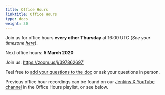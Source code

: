 ```yaml
---
title: Office Hours
linktitle: Office Hours
type: docs
weight: 30
---
```


Join us for office hours **every other Thursday** at 16:00 UTC (*See your timezone [here](https://time.is/1600_in_UTC)*).

Next office hours: **5 March 2020**

Join us: <https://zoom.us/j/397862697>

Feel free to [add your questions to the doc](https://docs.google.com/document/d/1wHdBlZAN-ndPELuBoM5HBnYiQLvcz92-euXne2mKOEI/edit) or ask your questions in person.

Previous office hour recordings can be found on our [Jenkins X YouTube channel](https://www.youtube.com/channel/UCN2kblPjXKMcjjVYmwvquvg/playlists) in the Office Hours playlist, or see below.